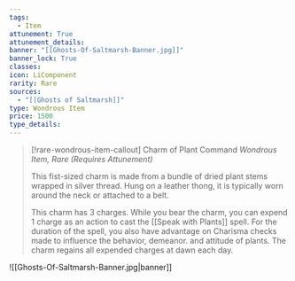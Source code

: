 ```yaml
---
tags:
  - Item
attunement: True
attunement_details: 
banner: "[[Ghosts-Of-Saltmarsh-Banner.jpg]]"
banner_lock: True
classes:
icon: LiComponent
rarity: Rare
sources:
  - "[[Ghosts of Saltmarsh]]"
type: Wondrous Item
price: 1500
type_details: 
---
```

>[!rare-wondrous-item-callout] Charm of Plant Command
>*Wondrous Item, Rare (Requires Attunement)*
>
>This fist-sized charm is made from a bundle of dried plant stems wrapped in silver thread. Hung on a leather thong, it is typically worn around the neck or attached to a belt.
>
>This charm has 3 charges. While you bear the charm, you can expend 1 charge as an action to cast the [[Speak with Plants]] spell. For the duration of the spell, you also have advantage on Charisma checks made to influence the behavior, demeanor. and attitude of plants. The charm regains all expended charges at dawn each day.

![[Ghosts-Of-Saltmarsh-Banner.jpg|banner]]